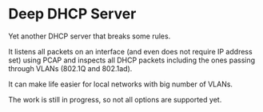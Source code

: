 # Deep DHCP Server

Yet another DHCP server that breaks some rules.

It listens all packets on an interface (and even does not require IP address set) using PCAP and inspects all DHCP packets including the ones passing through VLANs (802.1Q and 802.1ad).

It can make life easier for local networks with big number of VLANs.

The work is still in progress, so not all options are supported yet.
